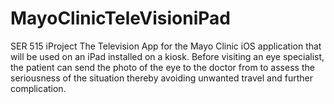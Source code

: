 # MayoClinicTeleVisioniPad
SER 515 iProject
The Television App for the Mayo Clinic
iOS application that will be used on an iPad installed on a kiosk. Before visiting an eye specialist,
the patient can send the photo of the eye to the doctor from to assess the seriousness of the situation thereby 
avoiding unwanted travel and further complication.
